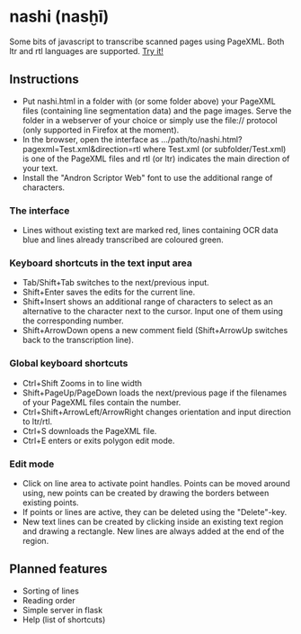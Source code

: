 # nashi (nasḫī)
Some bits of javascript to transcribe scanned pages using PageXML. Both ltr and rtl languages are supported. [Try it!](https://andbue.github.io/nashi/nashi.html?pagexml=Test.xml)

## Instructions
- Put nashi.html in a folder with (or some folder above) your PageXML files (containing line segmentation data) and the page images. Serve the folder in a webserver of your choice or simply use the file:// protocol (only supported in Firefox at the moment).
- In the browser, open the interface as .../path/to/nashi.html?pagexml=Test.xml&direction=rtl where Test.xml (or subfolder/Test.xml) is one of the PageXML files and rtl (or ltr) indicates the main direction of your text.
- Install the "Andron Scriptor Web" font to use the additional range of characters.

### The interface
- Lines without existing text are marked red, lines containing OCR data blue and lines already transcribed are coloured green.
### Keyboard shortcuts in the text input area
- Tab/Shift+Tab switches to the next/previous input.
- Shift+Enter saves the edits for the current line.
- Shift+Insert shows an additional range of characters to select as an alternative to the character next to the cursor. Input one of them using the corresponding number. 
- Shift+ArrowDown opens a new comment field (Shift+ArrowUp switches back to the transcription line).
### Global keyboard shortcuts
- Ctrl+Shift Zooms in to line width
- Shift+PageUp/PageDown loads the next/previous page if the filenames of your PageXML files contain the number.
- Ctrl+Shift+ArrowLeft/ArrowRight changes orientation and input direction to ltr/rtl.
- Ctrl+S downloads the PageXML file.
- Ctrl+E enters or exits polygon edit mode.
### Edit mode
- Click on line area to activate point handles. Points can be moved around using, new points can be created by drawing the borders between existing points.
- If points or lines are active, they can be deleted using the "Delete"-key.
- New text lines can be created by clicking inside an existing text region and drawing a rectangle. New lines are always added at the end of the region.

## Planned features
- Sorting of lines
- Reading order
- Simple server in flask
- Help (list of shortcuts)
